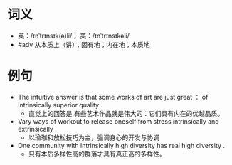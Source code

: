 # 词义
- 英：/ɪnˈtrɪnsɪk(ə)li/； 美：/ɪnˈtrɪnsɪkəli/
- #adv 从本质上（讲）；固有地；内在地；本质地
# 例句
- The intuitive answer is that some works of art are just great ： of intrinsically superior quality .
	- 直觉上的回答是,有些艺术作品就是伟大的：它们具有内在的优越品质。
- Vary ways of workout to release oneself from stress intrinsically and extrinsically .
	- 以瑜珈和放松技巧为主，强调身心的开发与协调
- One community with intrinsically high diversity has real high diversity .
	- 只有本质多样性高的群落才具有真正高的多样性。
